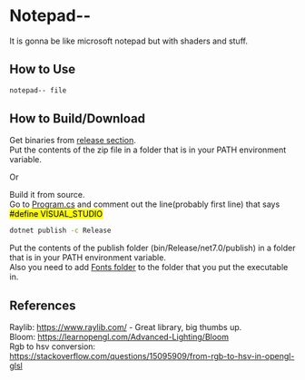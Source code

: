 # Notepad--
It is gonna be like microsoft notepad but with shaders and stuff.  

## How to Use
```cmd
notepad-- file
```

## How to Build/Download 
Get binaries from [release section](https://github.com/apilatosba/notepad--/releases).  
Put the contents of the zip file in a folder that is in your PATH environment variable.  
  
Or  
  
Build it from source.  
Go to [Program.cs](https://github.com/apilatosba/notepad--/blob/main/Notepad--%20Raylib/Program.cs) and comment out the line(probably first line) that says <mark>#define VISUAL_STUDIO</mark> 
```cmd
dotnet publish -c Release
```
Put the contents of the publish folder (bin/Release/net7.0/publish) in a folder that is in your PATH environment variable.  
Also you need to add [Fonts folder](https://github.com/apilatosba/notepad--/tree/main/Notepad--%20Raylib/Fonts) to the folder that you put the executable in.  

## References
Raylib: https://www.raylib.com/ - Great library, big thumbs up.  
Bloom: https://learnopengl.com/Advanced-Lighting/Bloom  
Rgb to hsv conversion: https://stackoverflow.com/questions/15095909/from-rgb-to-hsv-in-opengl-glsl
